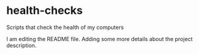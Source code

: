 # health-checks
Scripts that check the health of my computers

I am editing the README file. Adding some more details about the project description.
